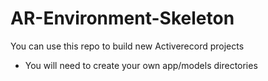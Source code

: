 # AR-Environment-Skeleton

You can use this repo to build new Activerecord projects

* You will need to create your own app/models directories